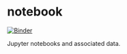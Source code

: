 # notebook
[![Binder](https://mybinder.org/badge_logo.svg)](https://mybinder.org/v2/gh/fengmudong/notebook/master)

Jupyter notebooks and associated data.
